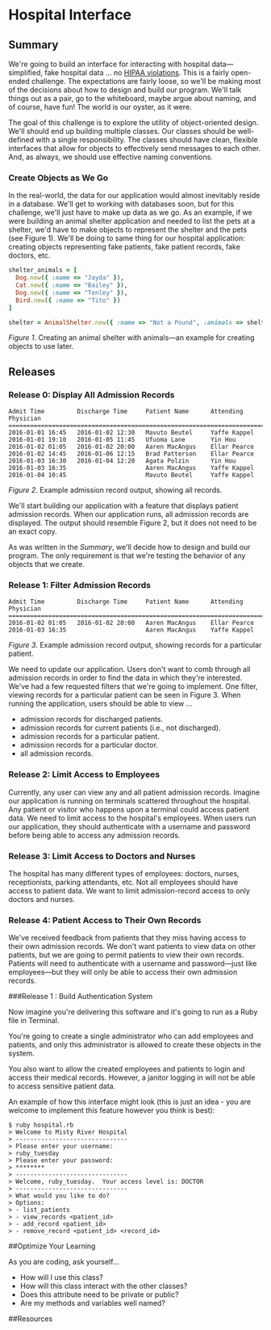 # Hospital Interface 
 
## Summary 
We're going to build an interface for interacting with hospital data—simplified, fake hospital data ... no [HIPAA violations][wikipedia hipaa privacy].  This is a fairly open-ended challenge.  The expectations are fairly loose, so we'll be making most of the decisions about how to design and build our program.  We'll talk things out as a pair, go to the whiteboard, maybe argue about naming, and of course, have fun!  The world is our oyster, as it were.

The goal of this challenge is to explore the utility of object-oriented design.  We'll should end up building multiple classes.  Our classes should be well-defined with a single responsibility.  The classes should have clean, flexible interfaces that allow for objects to effectively send messages to each other.  And, as always, we should use effective naming conventions.


### Create Objects as We Go
In the real-world, the data for our application would almost inevitably reside in a database.  We'll get to working with databases soon, but for this challenge, we'll just have to make up data as we go.  As an example, if we were building an animal shelter application and needed to list the pets at a shelter, we'd have to make objects to represent the shelter and the pets (see Figure 1).  We'll be doing to same thing for our hospital application:  creating objects representing fake patients, fake patient records, fake doctors, etc.

```ruby
shelter_animals = [
  Dog.new({ :name => "Jayda" }),
  Cat.new({ :name => "Bailey" }),
  Dog.new({ :name => "Tenley" }),
  Bird.new({ :name => "Tito" })
]

shelter = AnimalShelter.new({ :name => "Not a Pound", :animals => shelter_animals })
```
*Figure 1*.  Creating an animal shelter with animals—an example for creating objects to use later.


## Releases
### Release 0: Display All Admission Records
```
Admit Time         Discharge Time     Patient Name      Attending Physician
===========================================================================
2016-01-01 16:45   2016-01-02 12:30   Mavuto Beutel     Yaffe Kappel
2016-01-01 19:10   2016-01-05 11:45   Ufuoma Lane       Yin Hou
2016-01-02 01:05   2016-01-02 20:00   Aaren MacAngus    Ellar Pearce
2016-01-02 14:45   2016-01-06 12:15   Brad Patterson    Ellar Pearce
2016-01-03 16:30   2016-01-04 12:20   Agata Polzin      Yin Hou
2016-01-03 16:35                      Aaren MacAngus    Yaffe Kappel
2016-01-04 10:45                      Mavuto Beutel     Yaffe Kappel
```
*Figure 2*.  Example admission record output, showing all records.

We'll start building our application with a feature that displays patient admission records.  When our application runs, all admission records are displayed.  The output should resemble Figure 2, but it does not need to be an exact copy.

As was written in the *Summary*, we'll decide how to design and build our program.  The only requirement is that we're testing the behavior of any objects that we create.


### Release 1: Filter Admission Records
```
Admit Time         Discharge Time     Patient Name      Attending Physician
===========================================================================
2016-01-02 01:05   2016-01-02 20:00   Aaren MacAngus    Ellar Pearce
2016-01-03 16:35                      Aaren MacAngus    Yaffe Kappel
```
*Figure 3*.  Example admission record output, showing records for a particular patient.

We need to update our application.  Users don't want to comb through all admission records in order to find the data in which they're interested.  We've had a few requested filters that we're going to implement.  One filter, viewing records for a particular patient can be seen in Figure 3.  When running the application, users should be able to view ...

- admission records for discharged patients.
- admission records for current patients (i.e., not discharged).
- admission records for a particular patient.
- admission records for a particular doctor.
- all admission records.


### Release 2:  Limit Access to Employees
Currently, any user can view any and all patient admission records.  Imagine our application is running on terminals scattered throughout the hospital.  Any patient or visitor who happens upon a terminal could access patient data.  We need to limit access to the hospital's employees.  When users run our application, they should authenticate with a username and password before being able to access any admission records.


### Release 3:  Limit Access to Doctors and Nurses 
The hospital has many different types of employees:  doctors, nurses, receptionists, parking attendants, etc.  Not all employees should have access to patient data.  We want to limit admission-record access to only doctors and nurses.


### Release 4:  Patient Access to Their Own Records
We've received feedback from patients that they miss having access to their own admission records.  We don't want patients to view data on other patients, but we are going to permit patients to view their own records.  Patients will need to authenticate with a username and password—just like employees—but they will only be able to access their own admission records.




###Release 1 : Build Authentication System

Now imagine you're delivering this software and it's going to run as a Ruby file in Terminal. 

You're going to create a single administrator who can add employees and patients, and only this administrator is allowed to create these objects in the system.

You also want to allow the created employees and patients to login and access their medical records. However, a janitor logging in will not be able to access sensitive patient data.

An example of how this interface might look (this is just an idea - you are welcome to implement this feature however you think is best):

```text
$ ruby hospital.rb
> Welcome to Misty River Hospital
> -------------------------------
> Please enter your username:
> ruby_tuesday
> Please enter your password:
> ********
> -------------------------------
> Welcome, ruby_tuesday.  Your access level is: DOCTOR
> -------------------------------
> What would you like to do?
> Options:
> - list_patients
> - view_records <patient_id>
> - add_record <patient_id>
> - remove_record <patient_id> <record_id>
``` 


##Optimize Your Learning 

As you are coding, ask yourself...

 * How will I use this class?
 * How will this class interact with the other classes?
 * Does this attribute need to be private or public?
 * Are my methods and variables well named?


##Resources


[wikipedia hipaa privacy]: https://en.wikipedia.org/wiki/Health_Insurance_Portability_and_Accountability_Act#Privacy_Rule



